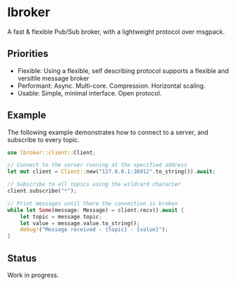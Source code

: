 # lbroker

A fast & flexible Pub/Sub broker, with a lightweight protocol over msgpack.

## Priorities

- Flexible: Using a flexible, self describing protocol supports a flexible and versitile message broker
- Performant: Async. Multi-core. Compression. Horizontal scaling.
- Usable: Simple, minimal interface. Open protocol.

## Example

The following example demonstrates how to connect to a server, and subscribe to every topic.

```rs
use lbroker::client::Client;

// Connect to the server running at the specified address
let mut client = Client::new("127.0.0.1:36912".to_string()).await;

// Subscribe to all topics using the wildcard character
client.subscribe("*");

// Print messages until there the connection is broken
while let Some(message: Message) = client.recv().await { 
    let topic = message.topic;
    let value = message.value.to_string();
    debug!("Message received - {topic} - {value}");
}
```

## Status

Work in progress.

